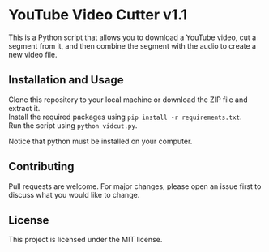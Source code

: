 # YouTube Video Cutter v1.1
This is a Python script that allows you to download a YouTube video, cut a segment from it, and then combine the segment with the audio to create a new video file.

## Installation and Usage
Clone this repository to your local machine or download the ZIP file and extract it.\
Install the required packages using `pip install -r requirements.txt`.\
Run the script using `python vidcut.py`.

Notice that python must be installed on your computer.

## Contributing
Pull requests are welcome. For major changes, please open an issue first to discuss what you would like to change.

## License
This project is licensed under the MIT license.
